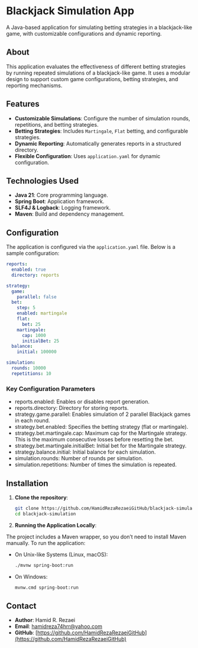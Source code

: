 # Blackjack Simulation App

A Java-based application for simulating betting strategies in a blackjack-like game, with customizable
configurations and dynamic reporting.

## About

This application evaluates the effectiveness of different betting strategies by running repeated simulations of a
blackjack-like game. It uses a modular design to support custom game configurations, betting strategies, and reporting
mechanisms.

## Features

- **Customizable Simulations**: Configure the number of simulation rounds, repetitions, and betting strategies.
- **Betting Strategies**: Includes `Martingale`, `Flat` betting, and configurable strategies.
- **Dynamic Reporting**: Automatically generates reports in a structured directory.
- **Flexible Configuration**: Uses `application.yaml` for dynamic configuration.

## Technologies Used

- **Java 21**: Core programming language.
- **Spring Boot**: Application framework.
- **SLF4J & Logback**: Logging framework.
- **Maven**: Build and dependency management.

## Configuration

The application is configured via the `application.yaml` file. Below is a sample configuration:

```yaml
reports:
  enabled: true
  directory: reports

strategy:
  game:
    parallel: false
  bet:
    step: 5
    enabled: martingale
    flat:
      bet: 25
    martingale:
      cap: 1000
      initialBet: 25
  balance:
    initial: 100000

simulation:
  rounds: 10000
  repetitions: 10
```

### Key Configuration Parameters

- reports.enabled: Enables or disables report generation.
- reports.directory: Directory for storing reports.
- strategy.game.parallel: Enables simulation of 2 parallel Blackjack games in each round.
- strategy.bet.enabled: Specifies the betting strategy (flat or martingale).
- strategy.bet.martingale.cap: Maximum cap for the Martingale strategy. This is the maximum consecutive losses before
  resetting the bet.
- strategy.bet.martingale.initialBet: Initial bet for the Martingale strategy.
- strategy.balance.initial: Initial balance for each simulation.
- simulation.rounds: Number of rounds per simulation.
- simulation.repetitions: Number of times the simulation is repeated.

## Installation

1. **Clone the repository**:
   ```bash
   git clone https://github.com/HamidRezaRezaeiGitHub/blackjack-simulation.git
   cd blackjack-simulation
    ```

2. **Running the Application Locally**:

The project includes a Maven wrapper, so you don’t need to install Maven manually. To run the application:

- On Unix-like Systems (Linux, macOS):

    ```bash
    ./mvnw spring-boot:run
    ```
- On Windows:

    ```bash
    mvnw.cmd spring-boot:run
    ```

## Contact

- **Author**: Hamid R. Rezaei
- **Email**: hamidreza74hrr@yahoo.com
- **GitHub**: [https://github.com/HamidRezaRezaeiGitHub](https://github.com/HamidRezaRezaeiGitHub)